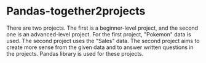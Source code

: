 # Pandas-together2projects
There are two projects. The first is a beginner-level project, and the second one is an advanced-level project. For the first project, "Pokemon" data is used. The second project uses the "Sales" data. The second project aims to create more sense from the given data and to answer written questions in the projects. Pandas library is used for these projects.
